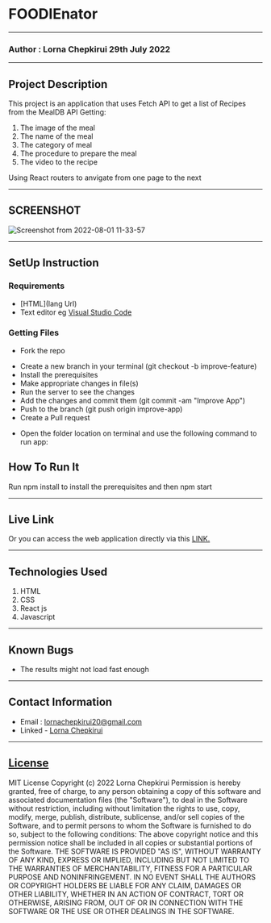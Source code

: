 # FOODIEnator
*****
### Author : Lorna Chepkirui 29th July 2022
****
## Project Description
This project is an application that uses Fetch API to get a list of Recipes  from the MealDB API
Getting:
1. The image of the meal
2. The name of the meal
3. The category of meal
4. The procedure to prepare the meal
5. The video to the recipe

Using React routers to anvigate from one page to the next

******

## SCREENSHOT
  ![Screenshot from 2022-08-01 11-33-57](https://user-images.githubusercontent.com/80596088/182107961-989d9561-552a-47c9-8325-c895511ad3bc.png)



********
## SetUp Instruction
### Requirements
* [HTML](lang Url)
* Text editor eg [Visual Studio Code](https://code.visualstudio.com/download)



### Getting Files
* Fork the repo
- Create a new branch in your terminal (git checkout -b improve-feature)
- Install the prerequisites
- Make appropriate changes in file(s)
- Run the server to see the changes
- Add the changes and commit them (git commit -am "Improve App")
- Push to the branch (git push origin improve-app)
- Create a Pull request
* Open the folder location on terminal and use the following command to run app:

## How To Run It
Run npm install to install the prerequisites and then npm start
*****
## Live Link
Or you can access the web application directly via this [LINK.](https://recipe-app-git-main-aliceauko.vercel.app/)
*****

## Technologies Used
1. HTML
2. CSS
3. React js
4. Javascript

*****

## Known Bugs
* The results might not load fast enough

*****
## Contact Information
* Email : lornachepkirui20@gmail.com
* Linked - [Lorna Chepkirui](https://www.linkedin.com/in/lorna-chepkirui-580b2818a)
*****
## [License](LICENSE)
MIT License
Copyright (c) 2022 Lorna Chepkirui
Permission is hereby granted, free of charge, to any person obtaining a copy
of this software and associated documentation files (the "Software"), to deal
in the Software without restriction, including without limitation the rights
to use, copy, modify, merge, publish, distribute, sublicense, and/or sell
copies of the Software, and to permit persons to whom the Software is
furnished to do so, subject to the following conditions:
The above copyright notice and this permission notice shall be included in all
copies or substantial portions of the Software.
THE SOFTWARE IS PROVIDED "AS IS", WITHOUT WARRANTY OF ANY KIND, EXPRESS OR
IMPLIED, INCLUDING BUT NOT LIMITED TO THE WARRANTIES OF MERCHANTABILITY,
FITNESS FOR A PARTICULAR PURPOSE AND NONINFRINGEMENT. IN NO EVENT SHALL THE
AUTHORS OR COPYRIGHT HOLDERS BE LIABLE FOR ANY CLAIM, DAMAGES OR OTHER
LIABILITY, WHETHER IN AN ACTION OF CONTRACT, TORT OR OTHERWISE, ARISING FROM,
OUT OF OR IN CONNECTION WITH THE SOFTWARE OR THE USE OR OTHER DEALINGS IN THE
SOFTWARE.